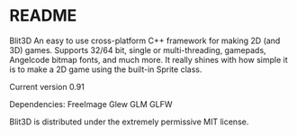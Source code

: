 # README #
Blit3D
An easy to use cross-platform C++ framework for making 2D (and 3D) games.
Supports 32/64 bit, single or multi-threading, gamepads, Angelcode bitmap fonts, and much more. 
It really shines with how simple it is to make a 2D game using the built-in Sprite class.

Current version 0.91

Dependencies:
FreeImage
Glew
GLM
GLFW

Blit3D is distributed under the extremely permissive MIT license.